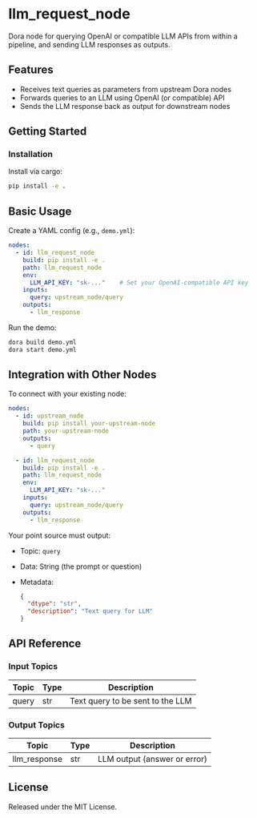 # llm_request_node

Dora node for querying OpenAI or compatible LLM APIs from within a pipeline, and sending LLM responses as outputs.

## Features
- Receives text queries as parameters from upstream Dora nodes
- Forwards queries to an LLM using OpenAI (or compatible) API
- Sends the LLM response back as output for downstream nodes

## Getting Started

### Installation
Install via cargo:
```bash
pip install -e .
```

## Basic Usage

Create a YAML config (e.g., `demo.yml`):

```yaml
nodes:
  - id: llm_request_node
    build: pip install -e .
    path: llm_request_node
    env:
      LLM_API_KEY: "sk-..."    # Set your OpenAI-compatible API key
    inputs:
      query: upstream_node/query
    outputs:
      - llm_response
```

Run the demo:

```bash
dora build demo.yml
dora start demo.yml
```


## Integration with Other Nodes

To connect with your existing node:

```yaml
nodes:
  - id: upstream_node
    build: pip install your-upstream-node
    path: your-upstream-node
    outputs:
      - query

  - id: llm_request_node
    build: pip install -e .
    path: llm_request_node
    env:
      LLM_API_KEY: "sk-..."
    inputs:
      query: upstream_node/query
    outputs:
      - llm_response
```

Your point source must output:

* Topic: `query`
* Data: String (the prompt or question)
* Metadata:

  ```json
  {
    "dtype": "str",
    "description": "Text query for LLM"
  }
  ```

## API Reference

### Input Topics

| Topic | Type | Description |
|-------|------|-------------|
| query | str  | Text query to be sent to the LLM |

### Output Topics

| Topic        | Type | Description                  |
|--------------|------|------------------------------|
| llm_response | str  | LLM output (answer or error) |


## License

Released under the MIT License.
